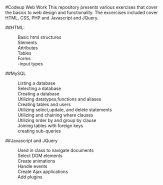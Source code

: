 #Codeup Web Work
This repository presents various exercises that cover the basics to web design and functionality. The excercises included cover HTML, CSS, PHP and Javascript and JQuery.


##HTML:
<dl>
<dd>Basic html structures</dd>
<dd>Slements</dd>
<dd>Attributes</dd>
<dd>Tables</dd>
<dd>Forms</dd> 
<dd>-input types</dd>
</dl>

##MySQL
<dl>
<dd>Listing a database</dd>
<dd>Selecting a database</dd>
<dd>Creating a database</dd>
<dd>Utilizing datatypes,functions and aliases</dd>
<dd>Creating tables and users</dd>
<dd>Utilizing select,update, and delete statements</dd>
<dd>Utilizing and chaining where clauses</dd>
<dd>Utilizing order by and group by clause</dd>
<dd>Joining tables with foreign keys</dd>
<dd>creating sub-queries</dd>
</dl>

##Javascript and JQuery
<dl>
<dd>Used in class to navigate documents
<dd>Select DOM elements
<dd>Create animations
<dd>Handle events
<dd>Create Ajax applications
<dd>Add plugins
</dl>


